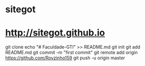 # sitegot
# http://sitegot.github.io


git clone echo "# Faculdade-GTI" >> README.md
git init
git add README.md
git commit -m "first commit"
git remote add origin https://github.com/Royzinho159
git push -u origin master
